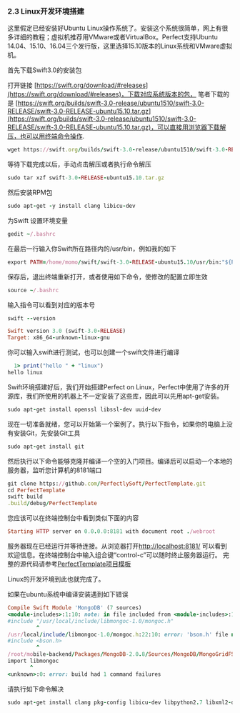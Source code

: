 ### 2.3 Linux开发环境搭建
这里假定已经安装好Ubuntu Linux操作系统了。安装这个系统很简单，网上有很多详细的教程；虚拟机推荐用VMware或者VirtualBox。Perfect支持Ubuntu 14.04、15.10、16.04三个发行版，这里选择15.10版本的Linux系统和VMware虚拟机。

首先下载Swift3.0的安装包

打开链接 [https://swift.org/download/#releases](https://swift.org/download/#releases)，下载对应系统版本的包，
笔者下载的是 [https://swift.org/builds/swift-3.0-release/ubuntu1510/swift-3.0-RELEASE/swift-3.0-RELEASE-ubuntu15.10.tar.gz](https://swift.org/builds/swift-3.0-release/ubuntu1510/swift-3.0-RELEASE/swift-3.0-RELEASE-ubuntu15.10.tar.gz)，可以直接用浏览器下载解压，也可以用终端命令操作.
```ruby
wget https://swift.org/builds/swift-3.0-release/ubuntu1510/swift-3.0-RELEASE/swift-3.0-RELEASE-ubuntu15.10.tar.gz
```
等待下载完成以后，手动点击解压或者执行命令解压
```ruby
sudo tar xzf swift-3.0-RELEASE-ubuntu15.10.tar.gz 
```
然后安装RPM包
```ruby
sudo apt-get -y install clang libicu-dev
```
为Swift 设置环境变量

```ruby
gedit ~/.bashrc
```
在最后一行输入你Swift所在路径内的/usr/bin，例如我的如下
```ruby
export PATH=/home/momo/swift/swift-3.0-RELEASE-ubuntu15.10/usr/bin:"${PATH}"
```
保存后，退出终端重新打开，或者使用如下命令，使修改的配置立即生效
```ruby
source ~/.bashrc
```

输入指令可以看到对应的版本号
```ruby
swift --version

Swift version 3.0 (swift-3.0-RELEASE)
Target: x86_64-unknown-linux-gnu

```

你可以输入swift进行测试，也可以创建一个swift文件进行编译
```ruby
  1> print("hello " + "linux")
hello linux
```
Swift环境搭建好后，我们开始搭建Perfect on Linux，Perfect中使用了许多的开源库，我们所使用的机器上不一定安装了这些库，因此可以先用apt-get安装。
```ruby
sudo apt-get install openssl libssl-dev uuid-dev
```
现在一切准备就绪，您可以开始第一个案例了。执行以下指令，如果你的电脑上没有安装Git，先安装Git工具
```ruby
sudo apt-get install git

```
然后执行以下命令能够克隆并编译一个空的入门项目。编译后可以启动一个本地的服务器，监听您计算机的8181端口
```ruby
git clone https://github.com/PerfectlySoft/PerfectTemplate.git
cd PerfectTemplate
swift build
.build/debug/PerfectTemplate
```
您应该可以在终端控制台中看到类似下面的内容

```ruby
Starting HTTP server on 0.0.0.0:8181 with document root ./webroot
```
服务器现在已经运行并等待连接。从浏览器打开[http://localhost:8181/](http://localhost:8181/) 可以看到欢迎信息。在终端控制台中输入组合键“control-c”可以随时终止服务器运行。
完整的源代码请参考[PerfectTemplate项目模板](https://github.com/PerfectlySoft/PerfectTemplate)

Linux的开发环境到此也就完成了。

如果在ubuntu系统中编译安装遇到如下错误

```ruby
Compile Swift Module 'MongoDB' (7 sources)
<module-includes>:1:10: note: in file included from <module-includes>:1:
#include "/usr/local/include/libmongoc-1.0/mongoc.h"
         ^
/usr/local/include/libmongoc-1.0/mongoc.h:22:10: error: 'bson.h' file not found
#include <bson.h>
         ^
/root/mobile-backend/Packages/MongoDB-2.0.8/Sources/MongoDB/MongoGridFS.swift:20:8: error: could not build Objective-C module 'libmongoc'
import libmongoc
       ^
<unknown>:0: error: build had 1 command failures
```

请执行如下命令解决

```ruby
sudo apt-get install clang pkg-config libicu-dev libpython2.7 libxml2-dev wget git libssl-dev uuid-dev libsqlite3-dev libpq-dev libmysqlclient-dev libbson-dev libmongoc-dev libcurl4-openssl-dev
```







